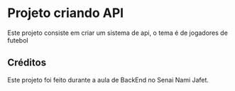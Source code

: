 # Projeto criando API

Este projeto consiste em criar um sistema de api, o tema é de jogadores de futebol

## Créditos

Este projeto foi feito durante a aula de BackEnd no Senai Nami Jafet.
